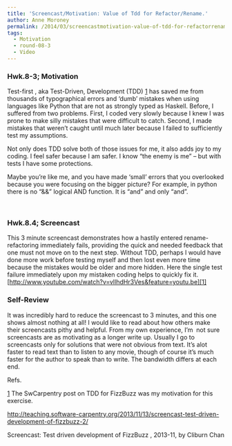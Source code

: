 ```yaml
---
title: 'Screencast/Motivation: Value of Tdd for Refactor/Rename.'
author: Anne Moroney
permalink: /2014/03/screencastmotivation-value-of-tdd-for-refactorrename/
tags:
  - Motivation
  - round-08-3
  - Video
---
```

### Hwk.8-3; Motivation

Test-first , aka Test-Driven, Development (TDD) [1] has saved me from thousands of typographical errors and &#8216;dumb&#8217; mistakes when using languages like Python that are not as strongly typed as Haskell. Before, I suffered from two problems. First, I coded very slowly because I knew I was prone to make silly mistakes that were difficult to catch. Second, I made mistakes that weren&#8217;t caught until much later because I failed to sufficiently test my assumptions.

Not only does TDD solve both of those issues for me, it also adds joy to my coding. I feel safer because I am safer. I know &#8220;the enemy is me&#8221; &#8211; but with tests I have some protections.

Maybe you&#8217;re like me, and you have made &#8216;small&#8217; errors that you overlooked because you were focusing on the bigger picture? For example, in python there is no &#8220;&&&#8221; logical AND function. It is &#8220;and&#8221; and only &#8220;and&#8221;.

&nbsp;

### Hwk.8.4; Screencast

This 3 minute screencast demonstrates how a hastily entered rename-refactoring immediately fails, providing the quick and needed feedback that one must not move on to the next step. Without TDD, perhaps I would have done more work before testing myself and then lost even more time because the mistakes would be older and more hidden. Here the single test failure immediately upon my mistaken coding helps to quickly fix it.  
[http://www.youtube.com/watch?v=vIlhdHr3Ves&feature=youtu.be][1]

### Self-Review

It was incredibly hard to reduce the screencast to 3 minutes, and this one shows almost nothing at all! I would like to read about how others make their screencasts pithy and helpful. From my own experience, I&#8217;m  not sure screencasts are as motivating as a longer write up. Usually I go to screencasts only for solutions that were not obvious from text. It&#8217;s alot faster to read text than to listen to any movie, though of course it&#8217;s much faster for the author to speak than to write. The bandwidth differs at each end.

Refs.

[1] The SwCarpentry post on TDD for FizzBuzz was my motivation for this exercise.

http://teaching.software-carpentry.org/2013/11/13/screencast-test-driven-development-of-fizzbuzz-2/

Screencast: Test driven development of FizzBuzz , 2013-11, by Cliburn Chan

 [1]: http://www.youtube.com/watch?v=vIlhdHr3Ves&feature=youtu.be "http://www.youtube.com/watch?v=vIlhdHr3Ves&feature=youtu.be"
